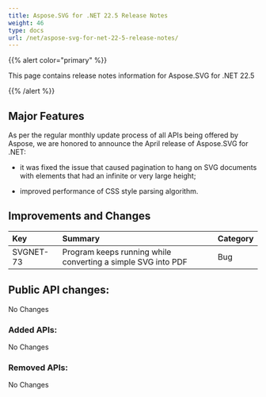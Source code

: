 ```yaml
---
title: Aspose.SVG for .NET 22.5 Release Notes
weight: 46
type: docs
url: /net/aspose-svg-for-net-22-5-release-notes/
---
```

{{% alert color="primary" %}}

This page contains release notes information for Aspose.SVG for .NET 22.5

{{% /alert %}}

## **Major Features**

As per the regular monthly update process of all APIs being offered by Aspose, we are honored to announce the April release of Aspose.SVG for .NET:

* it was fixed the issue that caused pagination to hang on SVG documents with elements that had an infinite or very large height;

* improved performance of CSS style parsing algorithm.

## **Improvements and Changes**

|**Key**|**Summary**|**Category**|
| :- | :- | :- |
|SVGNET-73|Program keeps running while converting a simple SVG into PDF|Bug|

## **Public API changes:**

No Changes

### **Added APIs:**

No Changes

### **Removed APIs:**

No Changes
